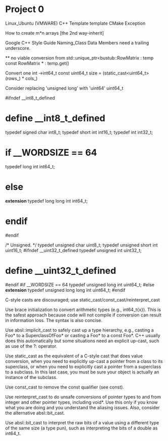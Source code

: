 # Project 0
Linux_Ubuntu (VMWARE)
C++ Template template <typename T>
CMake
Exception

How to create m*n arrays [the 2nd way-inherit]

Google C++ Style Guide
Naming_Class Data Members need a trailing underscore.

** no viable conversion from 
std::unique_ptr<bustub::RowMatrix<int> : temp 
const RowMatrix<T> * : temp.get()

Convert one int ->int64_t
const uint64_t size = (static_cast<uint64_t>(rows_) * cols_)

Consider replacing 'unsigned long' with 'uint64' uint64_t

#ifndef __int8_t_defined
# define __int8_t_defined
typedef signed char             int8_t; 
typedef short int               int16_t;
typedef int                     int32_t;
# if __WORDSIZE == 64
typedef long int                int64_t;
# else
__extension__
typedef long long int           int64_t;
# endif
#endif
 
/* Unsigned.  */
typedef unsigned char           uint8_t;
typedef unsigned short int      uint16_t;
#ifndef __uint32_t_defined
typedef unsigned int            uint32_t;
# define __uint32_t_defined
#endif
#if __WORDSIZE == 64
typedef unsigned long int       uint64_t;
#else
__extension__
typedef unsigned long long int  uint64_t;
#endif

C-style casts are discouraged; use static_cast/const_cast/reinterpret_cast

Use brace initialization to convert arithmetic types (e.g., int64_t{x}). This is the safest approach because code will not compile if conversion can result in information loss. The syntax is also concise.

Use absl::implicit_cast to safely cast up a type hierarchy, e.g., casting a Foo* to a SuperclassOfFoo* or casting a Foo* to a const Foo*. C++ usually does this automatically but some situations need an explicit up-cast, such as use of the ?: operator.

Use static_cast as the equivalent of a C-style cast that does value conversion, when you need to explicitly up-cast a pointer from a class to its superclass, or when you need to explicitly cast a pointer from a superclass to a subclass. In this last case, you must be sure your object is actually an instance of the subclass.

Use const_cast to remove the const qualifier (see const).

Use reinterpret_cast to do unsafe conversions of pointer types to and from integer and other pointer types, including void*. Use this only if you know what you are doing and you understand the aliasing issues. Also, consider the alternative absl::bit_cast.

Use absl::bit_cast to interpret the raw bits of a value using a different type of the same size (a type pun), such as interpreting the bits of a double as int64_t.



